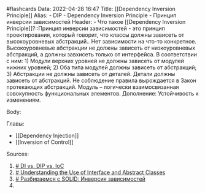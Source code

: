 #flashcards 
Data: 2022-04-28 16:47
Title: [[Dependency Inversion Principle]]
Alias:
	- DIP
	- Dependency Inversion Principle
	- Принцип инверсии зависимостей
Header:
	- Что такое [[Dependency Inversion Principle]]?::Принцип инверсии зависимостей - это принцип проектирования, который говорит, что классы должны зависеть от высокоуровневых абстракций.. Нет зависимости на что-то конкретное. Высокоуровневые абстракции не должны зависеть от низкоуровневых абстракций, а должны завxисеть только от интерфейса. В соответствии с ним: 1) Модули верхних уровней не должны зависеть от модулей нижних уровней; 2) Оба типа модулей должны зависеть от абстракций; 3) Абстракции не должны зависеть от деталей. Детали должны зависеть от абстракций. Не соблюдение правила вырождается в Закон протекающих абстракций. Модуль – логически взаимосвязанная совокупность функциональных элементов. Дополнение: Устойчивость к изменениям.
<!--SR:!2023-11-03,10,330-->

Body:



Главы:
- [[Dependency Injection]]
- [[Inversion of Control]]

Sources:
1) [# DI vs. DIP vs. IoC](http://sergeyteplyakov.blogspot.com/2014/11/di-vs-dip-vs-ioc.html)
2) [# Understanding the Use of Interface and Abstract Classes](https://betterprogramming.pub/understanding-use-of-interface-and-abstract-class-9a82f5f15837)
3) [# Разбираемся с SOLID: Инверсия зависимостей](https://habr.com/ru/post/313796/)
4) 

